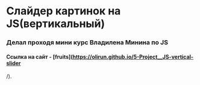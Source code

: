 # Слайдер картинок на JS(вертикальный)
### Делал проходя мини курс Владилена Минина по JS

#### Сcылка на сайт - [fruits](https://olirun.github.io/5-Project__JS-vertical-slider
/).
